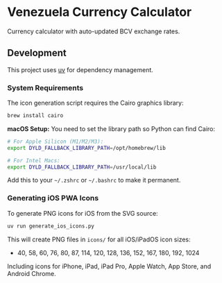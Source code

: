 # Venezuela Currency Calculator

Currency calculator with auto-updated BCV exchange rates.

## Development

This project uses [uv](https://docs.astral.sh/uv/) for dependency management.

### System Requirements

The icon generation script requires the Cairo graphics library:

```bash
brew install cairo
```

**macOS Setup:** You need to set the library path so Python can find Cairo:

```bash
# For Apple Silicon (M1/M2/M3):
export DYLD_FALLBACK_LIBRARY_PATH=/opt/homebrew/lib

# For Intel Macs:
export DYLD_FALLBACK_LIBRARY_PATH=/usr/local/lib
```

Add this to your `~/.zshrc` or `~/.bashrc` to make it permanent.

### Generating iOS PWA Icons

To generate PNG icons for iOS from the SVG source:

```bash
uv run generate_ios_icons.py
```

This will create PNG files in `icons/` for all iOS/iPadOS icon sizes:
- 40, 58, 60, 76, 80, 87, 114, 120, 128, 136, 152, 167, 180, 192, 1024

Including icons for iPhone, iPad, iPad Pro, Apple Watch, App Store, and Android Chrome.
